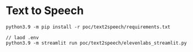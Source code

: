 # Text to Speech

```
python3.9 -m pip install -r poc/text2speech/requirements.txt

// laod .env
python3.9 -m streamlit run poc/text2speech/elevenlabs_streamlit.py
```
